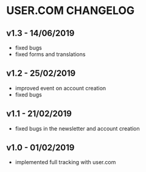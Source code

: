 USER.COM CHANGELOG
==========

v1.3 - 14/06/2019
-----
* fixed bugs
* fixed forms and translations

v1.2 - 25/02/2019
-----
* improved event on account creation
* fixed bugs

v1.1 - 21/02/2019
-----
* fixed bugs in the newsletter and account creation

v1.0 - 01/02/2019
-----
* implemented full tracking with user.com